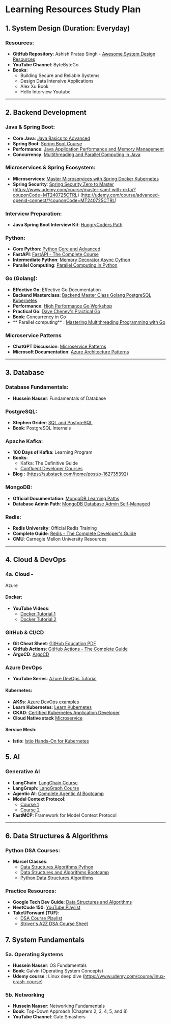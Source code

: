 # Learning Resources Study Plan

## 1. System Design (Duration: Everyday)

### Resources:
- **GitHub Repository**: Ashish Pratap Singh - [Awesome System Design Resources](https://github.com/ashishps1/awesome-system-design-resources)
- **YouTube Channel**: ByteByteGo
- **Books**: 
  - Building Secure and Reliable Systems
  - Design Data Intensive Applications
  - Alex Xu Book
  - Hello Interview Youtube

---

## 2. Backend Development 

### Java & Spring Boot:
- **Core Java**: [Java Basics to Advanced](https://marcelclasses.udemy.com/course/java_basics_to_advanced/)
- **Spring Boot**: [Spring Boot Course](https://marcelclasses.udemy.com/course/spring_boot/)
- **Performance**: [Java Application Performance and Memory Management](https://www.udemy.com/course/java-application-performance-and-memory-management)
- **Concurrency**: [Multithreading and Parallel Computing in Java](https://www.udemy.com/course/multithreading-and-parallel-computing-in-java/?couponCode=ST21MT61124)

### Microservices & Spring Ecosystem:
- **Microservices**: [Master Microservices with Spring Docker Kubernetes](https://www.udemy.com/course/master-microservices-with-spring-docker-kubernetes/)
- **Spring Security**: [Spring Security Zero to Master](https://www.udemy.com/course/spring-security-zero-to-master/)
                                                        (https://www.udemy.com/course/master-saml-with-okta/?couponCode=MT240725CTRL)
                                                        (http://udemy.com/course/advanced-openid-connect/?couponCode=MT240725CTRL)


### Interview Preparation:
- **Java Spring Boot Interview Kit**: [HungryCoders Path](https://www.hungrycoders.com/path-player?courseid=java-spring-boot-interview-kit-behavioral-strategies&unit=6696684e5950f7bc6e00b4b6Unit)

### Python:
- **Core Python**: [Python Core and Advanced](https://www.udemy.com/course/python-core-and-advanced/?couponCode=ST15MT20425G3)
- **FastAPI**: [FastAPI - The Complete Course](https://www.udemy.com/course/fastapi-the-complete-course/)
- **Intermediate Python**: [Memory Decorator Async Cython](https://www.udemy.com/course/intermediate-python-memory-decorator-async-cython-more/)
- **Parallel Computing**: [Parallel Computing in Python](https://www.udemy.com/course/parallel-computing-in-python/?couponCode=ST10MT30325G2)
  
### Go (Golang):

- **Effective Go**: Effective Go Documentation
- **Backend Masterclass**: [Backend Master Class Golang PostgreSQL Kubernetes](https://www.udemy.com/course/backend-master-class-golang-postgresql-kubernetes/?couponCode=LETSLEARNNOWPP)
- **Performance**: [High Performance Go Workshop](https://dave.cheney.net/high-performance-go-workshop/gophercon-2019.html#pprof)
- **Practical Go**: [Dave Cheney's Practical Go](https://dave.cheney.net/practical-go)
- **Book**: Concurrency in Go
- ** Parallel computing** : [Mastering Multithreading Programming with Go](https://www.udemy.com/course/multithreading-in-go-lang/?couponCode=MT220725A)

 ### Microservice Patterns
- **ChatGPT Discussion**: [Microservice Patterns](https://chatgpt.com/c/67dfeb11-e9c4-8006-ac6c-b2651dc61638)
- **Microsoft Documentation**: [Azure Architecture Patterns](https://learn.microsoft.com/en-us/azure/architecture/patterns/)


---

## 3. Database 

### Database Fundamentals:
- **Hussein Nasser**: Fundamentals of Database

### PostgreSQL:
- **Stephen Grider**: [SQL and PostgreSQL](https://www.udemy.com/course/sql-and-postgresql/)
- **Book**: PostgreSQL Internals

### Apache Kafka:
- **100 Days of Kafka**: Learning Program
- **Books**: 
  - Kafka: The Definitive Guide
  - [Confluent Developer Courses](https://developer.confluent.io/courses/)
- **Blog** : (https://substack.com/home/post/p-162735392)

### MongoDB:
- **Official Documentation**: [MongoDB Learning Paths](https://learn.mongodb.com/learning-paths/mongodb-java-developer-path)
- **Database Admin Path**: [MongoDB Database Admin Self-Managed](https://learn.mongodb.com/learning-paths/mongodb-database-admin-self-managed-path)

### Redis:
- **Redis University**: Official Redis Training
- **Complete Guide**: [Redis - The Complete Developer's Guide](https://www.udemy.com/course/redis-the-complete-developers-guide-p/?couponCode=ST15MT20425G3)
- **CMU**: Carnegie Mellon University Resources

---

## 4. Cloud & DevOps

### 4a. Cloud - 
Azure

#### Docker:
- **YouTube Videos**:
  - [Docker Tutorial 1](https://www.youtube.com/watch?v=pg19Z8LL06w)
  - [Docker Tutorial 2](https://www.youtube.com/watch?v=OU6xOM0SE4o)
 
### GitHub & CI/CD 
- **Git Cheat Sheet**: [GitHub Education PDF](https://education.github.com/git-cheat-sheet-education.pdf)
- **GitHub Actions**: [GitHub Actions - The Complete Guide](https://www.udemy.com/course/github-actions-the-complete-guide/?couponCode=CP130525)
- **ArgoCD**: [ArgoCD](https://www.udemy.com/course/mastering-gitops-with-argo-cd) 
### Azure DevOps 

- **YouTube Series**: [Azure DevOps Tutorial](https://www.youtube.com/watch?v=R74bm8IGu2M&list=PLlVtbbG169nFr8RzQ4GIxUEznpNR53ERq)

#### Kubernetes:
- **AKSs**: [Azure DevOps examples](https://www.udemy.com/course/azure-kubernetes-service-with-azure-devops-and-terraform/?couponCode=LEARNNOWPLANS#instructor-1)
- **Learn Kubernetes**: [Learn Kubernetes](https://www.udemy.com/course/learn-kubernetes/?couponCode=CP130525)
- **CKAD**: [Certified Kubernetes Application Developer](https://www.udemy.com/course/certified-kubernetes-application-developer/?couponCode=CP130525)
- **Cloud Native stack** [Microservice](https://www.udemy.com/course/cloud-native-microservices-kubernetes-service-mesh-cicd/?couponCode=KEEPLEARNING)

#### Service Mesh:
- **Istio**: [Istio Hands-On for Kubernetes](https://www.udemy.com/course/istio-hands-on-for-kubernetes/)


## 5. AI
### Generative AI 
- **LangChain**: [LangChain Course](https://www.udemy.com/course/langchain/?couponCode=LEARNNOWPLANS)
- **LangGraph**: [LangGraph Course](https://www.udemy.com/course/langgraph/?couponCode=LEARNNOWPLANS)
- **Agentic AI**: [Complete Agentic AI Bootcamp](https://www.udemy.com/course/complete-agentic-ai-bootcamp-with-langgraph-and-langchain/?couponCode=CP130525)
- **Model Context Protocol**: 
  - [Course 1](https://www.udemy.com/course/modelcontextprotocol/?couponCode=ST19MT280525G3)
  - [Course 2](https://www.udemy.com/course/model-context-protocol/?couponCode=ST19MT280525G3)
- **FastMCP**: Framework for Model Context Protocol




---

## 6. Data Structures & Algorithms 

### Python DSA Courses:
- **Marcel Classes**: 
  - [Data Structures Algorithms Python](https://marcelclasses.udemy.com/course/data-structures-algorithms-python)
  - [Data Structures and Algorithms Bootcamp](https://marcelclasses.udemy.com/course/data-structures-and-algorithms-bootcamp-in-python/)
  - [Python Data Structures Algorithms](https://marcelclasses.udemy.com/course/python-data-structures-algorithms/)

### Practice Resources:
- **Google Tech Dev Guide**: [Data Structures and Algorithms](https://techdevguide.withgoogle.com/paths/data-structures-and-algorithms/#sequence-8)
- **NeetCode 150**: [YouTube Playlist](https://www.youtube.com/watch?v=3OamzN90kPg&list=PLPe9IkX86X3y5m_MvtNu2ughxsvkqUNKr)
- **TakeUForward (TUF)**:
  - [DSA Course Playlist](https://www.youtube.com/watch?v=0bHoB32fuj0&list=PLgUwDviBIf0oF6QL8m22w1hIDC1vJ_BHz)
  - [Striver's A2Z DSA Course Sheet](https://takeuforward.org/strivers-a2z-dsa-course/strivers-a2z-dsa-course-sheet-2/)


## 7. System Fundamentals

### 5a. Operating Systems 
- **Hussein Nasser**: OS Fundamentals
- **Book**: Galvin (Operating System Concepts)
- **Udemy course** : Linux deep dive (https://www.udemy.com/course/linux-crash-course)
### 5b. Networking 
- **Hussein Nasser**: Networking Fundamentals
- **Book**: Top-Down Approach (Chapters 2, 3, 4, 5, and 8)
- **YouTube Channel**: Gate Smashers


